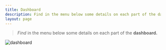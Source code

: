 ```yaml
---
title: Dashboard
description: Find in the menu below some details on each part of the dashboard.
layout: page
---
```


> *Find* in the menu below some details on each part of the **dashboard.**

![dashboard]({{site.url}}/{{site.baseurl}}/core_app/compare/web_application/images/comparedashboard.png)
